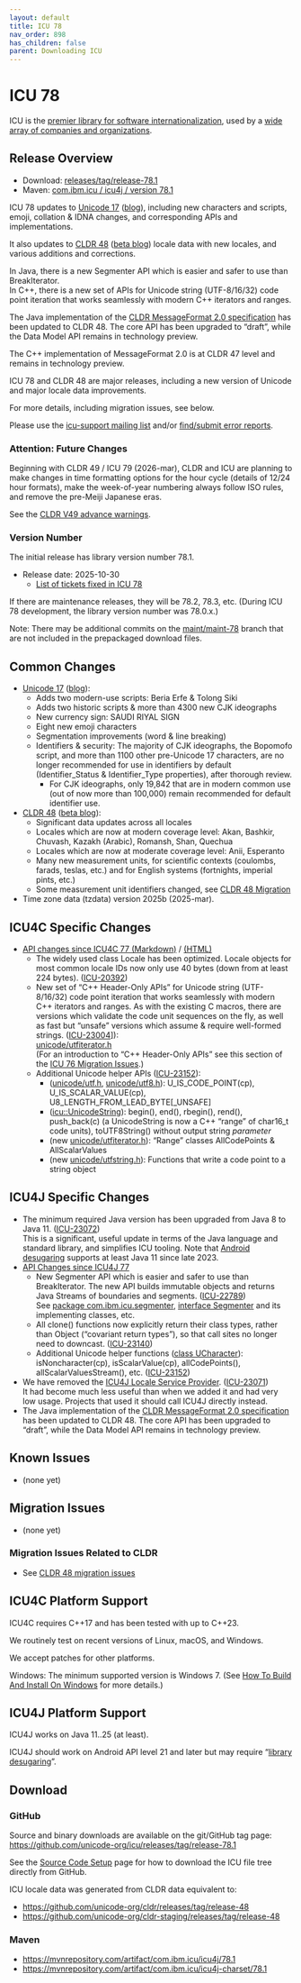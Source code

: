 ```yaml
---
layout: default
title: ICU 78
nav_order: 898
has_children: false
parent: Downloading ICU
---
```


<!--
© 2025 and later: Unicode, Inc. and others.
License & terms of use: http://www.unicode.org/copyright.html
-->

# ICU 78

ICU is the [premier library for software internationalization](https://icu.unicode.org/#h.i33fakvpjb7o),
used by a [wide array of companies and organizations](https://icu.unicode.org/#h.f9qwubthqabj).

## Release Overview

* Download: [releases/tag/release-78.1](https://github.com/unicode-org/icu/releases/tag/release-78.1)
* Maven: [com.ibm.icu / icu4j / version 78.1](https://mvnrepository.com/artifact/com.ibm.icu/icu4j/78.1)

ICU 78 updates to
[Unicode 17](https://www.unicode.org/versions/Unicode17.0.0/)
([blog](https://blog.unicode.org/2025/09/unicode-170-release-announcement.html)),
including new characters and scripts, emoji, collation & IDNA changes, and corresponding APIs and implementations.

It also updates to
[CLDR 48](https://cldr.unicode.org/downloads/cldr-48)
([beta blog](https://blog.unicode.org/2025/10/unicode-cldr-48-beta-available-for.html))
locale data with new locales, and various additions and corrections.

In Java, there is a new Segmenter API which is easier and safer to use than BreakIterator.\
In C++, there is a new set of APIs for Unicode string (UTF-8/16/32) code point iteration
that works seamlessly with modern C++ iterators and ranges.

The Java implementation of the
[CLDR MessageFormat 2.0 specification](https://www.unicode.org/reports/tr35/tr35-messageFormat.html)
has been updated to CLDR 48.
The core API has been upgraded to “draft”, while the Data Model API remains in technology preview.

The C++ implementation of MessageFormat 2.0 is at CLDR 47 level and remains in technology preview.

ICU 78 and CLDR 48 are major releases, including a new version of Unicode and major locale data improvements.

For more details, including migration issues, see below.

Please use the [icu-support mailing list](https://icu.unicode.org/contacts) and/or
[find/submit error reports](https://icu.unicode.org/bugs).

### Attention: Future Changes

Beginning with CLDR 49 / ICU 79 (2026-mar), CLDR and ICU are planning to make changes in
time formatting options for the hour cycle (details of 12/24 hour formats),
make the week-of-year numbering always follow ISO rules,
and remove the pre-Meiji Japanese eras.

See the [CLDR V49 advance warnings](https://cldr.unicode.org/downloads/cldr-48#v49-advance-warnings).

### Version Number

The initial release has library version number 78.1.

* Release date: 2025-10-30
  * [List of tickets fixed in ICU 78](https://unicode-org.atlassian.net/issues/?jql=project%20%3D%20ICU%20AND%20status%20%3D%20Done%20AND%20resolution%20in%20%28Fixed%2C%20%22Fixed%20by%20Other%20Ticket%22%29%20AND%20fixVersion%20%3D%2078.1%20ORDER%20BY%20component%20ASC%2C%20created%20DESC)

If there are maintenance releases, they will be 78.2, 78.3, etc. (During ICU 78 development, the library version number was 78.0.x.)

Note: There may be additional commits on the [maint/maint-78](https://github.com/unicode-org/icu/tree/maint/maint-78) branch that are not included in the prepackaged download files.

## Common Changes

* [Unicode 17](https://www.unicode.org/versions/Unicode17.0.0/)
  ([blog](https://blog.unicode.org/2025/09/unicode-170-release-announcement.html)):
  * Adds two modern-use scripts: Beria Erfe & Tolong Siki
  * Adds two historic scripts & more than 4300 new CJK ideographs
  * New currency sign: SAUDI RIYAL SIGN
  * Eight new emoji characters
  * Segmentation improvements (word & line breaking)
  * Identifiers & security:
    The majority of CJK ideographs, the Bopomofo script,
    and more than 1100 other pre-Unicode 17 characters,
    are no longer recommended for use in identifiers by default
    (Identifier_Status & Identifier_Type properties),
    after thorough review.
    * For CJK ideographs, only 19,842 that are in modern common use (out of now more than 100,000)
      remain recommended for default identifier use.
* [CLDR 48](https://cldr.unicode.org/downloads/cldr-48)
  ([beta blog](https://blog.unicode.org/2025/10/unicode-cldr-48-beta-available-for.html)):
  * Significant data updates across all locales
  * Locales which are now at modern coverage level: Akan, Bashkir, Chuvash, Kazakh (Arabic), Romansh, Shan, Quechua
  * Locales which are now at moderate coverage level: Anii, Esperanto
  * Many new measurement units, for scientific contexts (coulombs, farads, teslas, etc.)
    and for English systems (fortnights, imperial pints, etc.)
  * Some measurement unit identifiers changed, see [CLDR 48 Migration](https://cldr.unicode.org/downloads/cldr-48#migration)
* Time zone data (tzdata) version 2025b (2025-mar).

## ICU4C Specific Changes

* [API changes since ICU4C 77 (Markdown)](https://github.com/unicode-org/icu/blob/maint/maint-78/icu4c/APIChangeReport.md) /
  [(HTML)](https://htmlpreview.github.io/?https://github.com/unicode-org/icu/blob/maint/maint-78/icu4c/APIChangeReport.html)
  * The widely used class Locale has been optimized. Locale objects for most common locale IDs now only use 40 bytes
    (down from at least 224 bytes).
    ([ICU-20392](https://unicode-org.atlassian.net/browse/ICU-20392))
  * New set of “C++ Header-Only APIs” for Unicode string (UTF-8/16/32) code point iteration
    that works seamlessly with modern C++ iterators and ranges.
    As with the existing C macros, there are versions which validate the code unit sequences on the fly,
    as well as fast but “unsafe” versions which assume & require well-formed strings.
    ([ICU-23004](https://unicode-org.atlassian.net/browse/ICU-23004)]):\
    [unicode/utfiterator.h](https://unicode-org.github.io/icu-docs/apidoc/dev/icu4c/utfiterator_8h.html)\
    (For an introduction to “C++ Header-Only APIs” see
    this section of the [ICU 76 Migration Issues](76.md#migration-issues).)
  * Additional Unicode helper APIs
    ([ICU-23152](https://unicode-org.atlassian.net/browse/ICU-23152)):
    * ([unicode/utf.h](https://unicode-org.github.io/icu-docs/apidoc/dev/icu4c/utf_8h.html),
      [unicode/utf8.h](https://unicode-org.github.io/icu-docs/apidoc/dev/icu4c/utf8_8h.html)):
      U_IS_CODE_POINT(cp), U_IS_SCALAR_VALUE(cp), U8_LENGTH_FROM_LEAD_BYTE\[_UNSAFE\]
    * ([icu::UnicodeString](https://unicode-org.github.io/icu-docs/apidoc/dev/icu4c/classicu_1_1UnicodeString.html)):
      begin(), end(), rbegin(), rend(), push_back(c)
      (a UnicodeString is now a C++ “range” of char16_t code units),
      toUTF8String() without output string *parameter*
    * (new [unicode/utfiterator.h](https://unicode-org.github.io/icu-docs/apidoc/dev/icu4c/utfiterator_8h.html)):
      “Range” classes AllCodePoints & AllScalarValues
    * (new [unicode/utfstring.h](https://unicode-org.github.io/icu-docs/apidoc/dev/icu4c/utfstring_8h.html)):
      Functions that write a code point to a string object

## ICU4J Specific Changes

* The minimum required Java version has been upgraded from Java 8 to Java 11.
  ([ICU-23072](https://unicode-org.atlassian.net/browse/ICU-23072))\
  This is a significant, useful update in terms of the Java language and
  standard library, and simplifies ICU tooling.
  Note that [Android desugaring](https://developer.android.com/studio/write/java11-default-support-table)
  supports at least Java 11 since late 2023.
* [API Changes since ICU4J 77](https://htmlpreview.github.io/?https://github.com/unicode-org/icu/blob/maint/maint-78/icu4j/APIChangeReport.html)
  * New Segmenter API which is easier and safer to use than BreakIterator.
    The new API builds immutable objects and returns Java Streams of boundaries and segments.
    ([ICU-22789](https://unicode-org.atlassian.net/browse/ICU-22789))\
    See [package com.ibm.icu.segmenter](https://unicode-org.github.io/icu-docs/apidoc/dev/icu4j/com/ibm/icu/segmenter/package-summary.html),
    [interface Segmenter](https://unicode-org.github.io/icu-docs/apidoc/dev/icu4j/com/ibm/icu/segmenter/Segmenter.html)
    and its implementing classes, etc.
  * All clone() functions now explicitly return their class types, rather than Object (“covariant return types”),
    so that call sites no longer need to downcast.
    ([ICU-23140](https://unicode-org.atlassian.net/browse/ICU-23140))
  * Additional Unicode helper functions
    ([class UCharacter](https://unicode-org.github.io/icu-docs/apidoc/dev/icu4j/com/ibm/icu/lang/UCharacter.html)):
    isNoncharacter(cp), isScalarValue(cp), allCodePoints(), allScalarValuesStream(), etc.
    ([ICU-23152](https://unicode-org.atlassian.net/browse/ICU-23152))
    <!-- TODO: after release, change API docs links from dev to released -->
* We have removed the
   [ICU4J Locale Service Provider](../userguide/icu4j/locale-service-provider.md).
   ([ICU-23071](https://unicode-org.atlassian.net/browse/ICU-23071))\
   It had become much less useful than when we added it and had very low usage.
   Projects that used it should call ICU4J directly instead.
* The Java implementation of the
  [CLDR MessageFormat 2.0 specification](https://www.unicode.org/reports/tr35/tr35-messageFormat.html)
  has been updated to CLDR 48.
  The core API has been upgraded to “draft”, while the Data Model API remains in technology preview.

## Known Issues

* (none yet)

## Migration Issues

* (none yet)

### Migration Issues Related to CLDR
* See [CLDR 48 migration issues](https://cldr.unicode.org/downloads/cldr-48#migration)

## ICU4C Platform Support

ICU4C requires C++17 and has been tested with up to C++23.

We routinely test on recent versions of Linux, macOS, and Windows.

We accept patches for other platforms.

Windows: The minimum supported version is Windows 7.
(See [How To Build And Install On Windows](../userguide/icu4c/build.html#how-to-build-and-install-on-windows)
for more details.)

## ICU4J Platform Support

ICU4J works on Java 11..25 (at least).

ICU4J should work on Android API level 21 and later but may require “[library desugaring](https://developer.android.com/studio/write/java8-support#library-desugaring)”.

## Download

### GitHub
Source and binary downloads are available on the git/GitHub tag page:
<https://github.com/unicode-org/icu/releases/tag/release-78.1>

See the [Source Code Setup](../devsetup/source/) page for how to download the ICU file tree directly from GitHub.

ICU locale data was generated from CLDR data equivalent to:

* <https://github.com/unicode-org/cldr/releases/tag/release-48>
* <https://github.com/unicode-org/cldr-staging/releases/tag/release-48>

### Maven
* https://mvnrepository.com/artifact/com.ibm.icu/icu4j/78.1
* https://mvnrepository.com/artifact/com.ibm.icu/icu4j-charset/78.1
